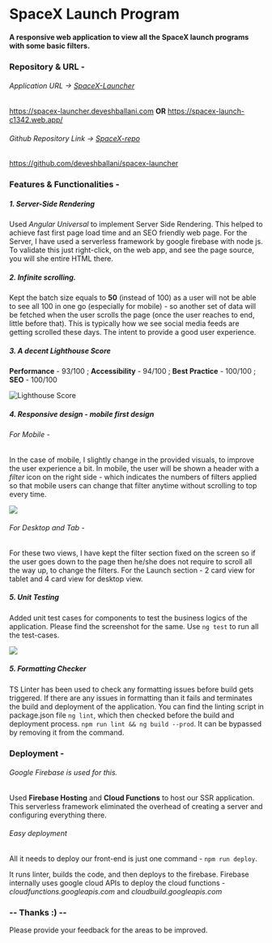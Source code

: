 # SpaceX Launch Program
#### A responsive web application to view all the SpaceX launch programs with some basic filters.

### Repository & URL -
###### Application URL -> [SpaceX-Launcher](https://spacex-launcher.deveshballani.com "SpaceX-repo")
https://spacex-launcher.deveshballani.com **OR** https://spacex-launch-c1342.web.app/


###### Github Repository Link -> [SpaceX-repo](https://github.com/deveshballani/spacex-launcher "SpacX-repo")
https://github.com/deveshballani/spacex-launcher

### Features & Functionalities -
##### 1. Server-Side Rendering
Used *Angular Universal* to implement Server Side Rendering. This helped to achieve fast first page load time and an SEO friendly web page. For the Server, I have used a serverless framework by google firebase with node js.
To validate this just right-click, on the web app, and see the page source, you will she entire HTML there.
##### 2. Infinite scrolling.
Kept the batch size equals to **50** (instead of 100) as a user will not be able to see all 100 in one go (especially for mobile) - so another set of data will be fetched when the user scrolls the page (once the user reaches to end, little before that). This is typically how we see social media feeds are getting scrolled these days. The intent to provide a good user experience.
##### 3. A decent Lighthouse Score
**Performance** - 93/100 ; **Accessibility** - 94/100 ; **Best Practice** - 100/100 ; **SEO** - 100/100

![Lighthouse Score](https://firebasestorage.googleapis.com/v0/b/spacex-launch-c1342.appspot.com/o/lighthouse.png?alt=media&token=a28f5d39-def1-4bc2-bc4a-de5d2f114cca "Lighthouse Score")

##### 4. Responsive design - mobile first design
###### For Mobile -
In the case of mobile, I slightly change in the provided visuals, to improve the user experience a bit. In mobile, the user will be shown a header with a *filter* icon on the right side - which indicates the numbers of filters applied so that mobile users can change that filter anytime without scrolling to top every time.

![](https://firebasestorage.googleapis.com/v0/b/spacex-launch-c1342.appspot.com/o/mobile.png?alt=media&token=4d3e7c79-4aae-40ea-9b85-ba1e0fe3d3b6)

###### For Desktop and Tab -
For these two views, I have kept the filter section fixed on the screen so if the user goes down to the page then he/she does not require to scroll all the way up, to change the filters.
For the Launch section - 2 card view for tablet and 4 card view for desktop view.

##### 5. Unit Testing
Added unit test cases for components to test the business logics of the application.
Please find the screenshot for the same.  Use `ng test` to run all the test-cases.

![](https://firebasestorage.googleapis.com/v0/b/spacex-launch-c1342.appspot.com/o/tests.png?alt=media&token=89268345-2beb-4d92-beae-1016e0625cd0)

##### 5. Formatting Checker
TS Linter has been used to check any formatting issues before build gets triggered. If there are any issues in formatting than it fails and terminates the build and deployment of the application.
You can find the linting script in package.json file `ng lint`, which then checked before the build and deployment process. `npm run lint && ng build --prod`. It can be bypassed by removing it from the command.

### Deployment -
###### Google Firebase is used for this.
Used **Firebase Hosting** and  **Cloud Functions** to host our SSR application. This serverless framework eliminated the overhead of creating a server and configuring everything there.
###### Easy deployment
All it needs to deploy our front-end is just one command - `npm run deploy`. 

It runs linter, builds the code, and then deploys to the firebase. Firebase internally uses google cloud APIs to deploy the cloud functions - *cloudfunctions.googleapis.com* and *cloudbuild.googleapis.com*

### -- Thanks :) --
Please provide your feedback for the areas to be improved. 
